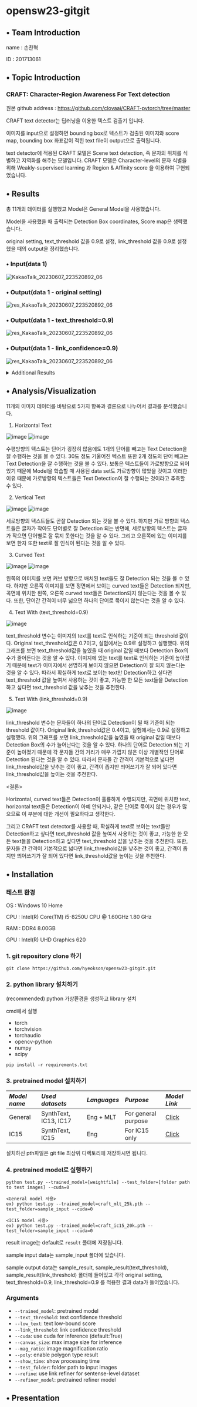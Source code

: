 # opensw23-gitgit

## • Team Introduction

name : 손찬혁
    
ID : 201713061
   
## • Topic Introduction
### CRAFT: Character-Region Awareness For Text detection
원본 github address : https://github.com/clovaai/CRAFT-pytorch/tree/master

CRAFT text detector는 딥러닝을 이용한 텍스트 검출기 입니다. 

이미지를 input으로 설정하면 bounding box로 텍스트가 검출된 이미지와 score map, bounding box 좌표값이 적힌 text file이 output으로 출력됩니다. 

text detector에 적용된 CRAFT 모델은 Scene text detection, 즉 문자의 위치를 식별하고 지역화를 해주는 모델입니다. CRAFT 모델은 Character-level의 문자 식별을 위해 Weakly-supervised learning 과 Region & Affinity score 을 이용하여 구현되었습니다. 
    
## • Results

총 11개의 데이터를 실행했고 Model은 General Model을 사용했습니다.

Model을 사용했을 때 출력되는 Detection Box coordinates, Score map은 생략했습니다.

original setting, text_threshold 값을 0.9로 설정, link_threshold 값을 0.9로 설정했을 때의 output을 정리했습니다.

### • Input(data 1)

![KakaoTalk_20230607_223520892_06](https://github.com/hyeokson/opensw23-gitgit/assets/127181634/9818d2c2-49b7-4652-8821-c30ec59fe480)

### • Output(data 1 - original setting)

![res_KakaoTalk_20230607_223520892_06](https://github.com/hyeokson/opensw23-gitgit/assets/127181634/1a2cb6c6-07a5-4e04-be45-c7de9e83dd84)

### • Output(data 1 - text_threshold=0.9)

![res_KakaoTalk_20230607_223520892_06](https://github.com/hyeokson/opensw23-gitgit/assets/127181634/f4ff409c-77dd-4fa5-8df8-cc7812657a3e)

### • Output(data 1 - link_confidence=0.9)

![res_KakaoTalk_20230607_223520892_06](https://github.com/hyeokson/opensw23-gitgit/assets/127181634/804ec884-3452-422a-b52e-886dd706372f)

<details markdown="1">
<summary>Additional Results</summary>

### • Input(data 2)

![KakaoTalk_20230608_062945799_02](https://github.com/hyeokson/opensw23-gitgit/assets/127181634/80b62acc-1a97-40e5-8401-b6cf2910b96f)

### • Output(data 2 - original setting)

![res_KakaoTalk_20230608_062945799_02](https://github.com/hyeokson/opensw23-gitgit/assets/127181634/323ba9a2-96f5-471b-8af0-cdb554bd6085)

### • Output(data 2 - text_threshold=0.9)

![res_KakaoTalk_20230608_062945799_02](https://github.com/hyeokson/opensw23-gitgit/assets/127181634/bf1a4093-154e-4e21-8179-95eacfa410a3)

### • Output(data 2 - link_confidence=0.9)

![res_KakaoTalk_20230608_062945799_02](https://github.com/hyeokson/opensw23-gitgit/assets/127181634/662cc11d-389c-486f-bdbb-15785c5f2440)

### • Input(data 3)

![KakaoTalk_20230607_223520892_02](https://github.com/hyeokson/opensw23-gitgit/assets/127181634/545fde7e-9d5d-460c-b24e-12158fd0cdf1)

### • Output(data 3 - original setting)

![res_KakaoTalk_20230607_223520892_02](https://github.com/hyeokson/opensw23-gitgit/assets/127181634/babc0671-97be-42b6-9b62-f81527164dce)

### • Output(data 3 - text_threshold=0.9)

![res_KakaoTalk_20230607_223520892_02](https://github.com/hyeokson/opensw23-gitgit/assets/127181634/2562e462-3aab-4a61-8bc4-72043d3924d8)

### • Output(data 3 - link_confidence=0.9)

![res_KakaoTalk_20230607_223520892_02](https://github.com/hyeokson/opensw23-gitgit/assets/127181634/b2242be0-86d7-41f1-afb1-2a2660fbe626)

### • Input(data 4)

![KakaoTalk_20230608_062945799](https://github.com/hyeokson/opensw23-gitgit/assets/127181634/b03d6556-144e-4d9f-bd3c-31a0b074b1c9)

### • Output(data 4 - original setting)

![res_KakaoTalk_20230608_062945799](https://github.com/hyeokson/opensw23-gitgit/assets/127181634/0e3b396a-c31d-4747-94a4-74b372dd595d)

### • Output(data 4 - text_threshold=0.9)

![res_KakaoTalk_20230608_062945799](https://github.com/hyeokson/opensw23-gitgit/assets/127181634/059ed9bc-6f6c-4a1c-b736-a7241825a8e8)

### • Output(data 4 - link_confidence=0.9)

![res_KakaoTalk_20230608_062945799](https://github.com/hyeokson/opensw23-gitgit/assets/127181634/175a4a84-9c49-4030-8f41-3519bbdfb486)

### • Input(data 5)

![KakaoTalk_20230608_062945799_01](https://github.com/hyeokson/opensw23-gitgit/assets/127181634/f3f5ec50-5ca2-4615-964b-fb202c836d49)

### • Output(data 5 - original setting)

![res_KakaoTalk_20230608_062945799_01](https://github.com/hyeokson/opensw23-gitgit/assets/127181634/2362af6f-4640-4055-8ec1-aaadb01b426c)

### • Output(data 5 - text_threshold=0.9)

![res_KakaoTalk_20230608_062945799_01](https://github.com/hyeokson/opensw23-gitgit/assets/127181634/c270778f-b6c7-4618-bffe-32ab0eb6bfa4)

### • Output(data 5 - link_confidence=0.9)

![res_KakaoTalk_20230608_062945799_01](https://github.com/hyeokson/opensw23-gitgit/assets/127181634/ecb3701d-077d-48a1-bbd0-230471d77bb5)

### • Input(data 6)

![KakaoTalk_20230608_062945799_03](https://github.com/hyeokson/opensw23-gitgit/assets/127181634/98d24ed7-d762-4909-a8ca-98f65e0872e3)

### • Output(data 6 - original setting)

![res_KakaoTalk_20230608_062945799_03](https://github.com/hyeokson/opensw23-gitgit/assets/127181634/5b5efa14-6140-448a-98a4-d91e1d98aca9)

### • Output(data 6 - text_threshold=0.9)

![res_KakaoTalk_20230608_062945799_03](https://github.com/hyeokson/opensw23-gitgit/assets/127181634/c160669d-fed4-4074-bfc0-94749004d369)

### • Output(data 6 - link_confidence=0.9)

![res_KakaoTalk_20230608_062945799_03](https://github.com/hyeokson/opensw23-gitgit/assets/127181634/e4dec316-5aee-46ae-895c-2dd01f1fad1a)

### • Input(data 7)

![KakaoTalk_20230608_062945799_04](https://github.com/hyeokson/opensw23-gitgit/assets/127181634/37780883-375c-4881-9425-0576f8cd2c70)

### • Output(data 7 - original setting)

![res_KakaoTalk_20230608_062945799_04](https://github.com/hyeokson/opensw23-gitgit/assets/127181634/874cf637-1c6d-4da8-ab0f-e6319e873bde)

### • Output(data 7 - text_threshold=0.9)

![res_KakaoTalk_20230608_062945799_04](https://github.com/hyeokson/opensw23-gitgit/assets/127181634/41e43edd-2364-47a0-81c8-70183d79add9)

### • Output(data 7 - link_confidence=0.9)

![res_KakaoTalk_20230608_062945799_04](https://github.com/hyeokson/opensw23-gitgit/assets/127181634/a14de76e-1d82-4cb2-b650-6fae7883db71)

### • Input(data 8)

![KakaoTalk_20230608_062945799_05](https://github.com/hyeokson/opensw23-gitgit/assets/127181634/80a7be66-bc57-409f-81db-0f8bd51886aa)

### • Output(data 8 - original setting)

![res_KakaoTalk_20230608_062945799_05](https://github.com/hyeokson/opensw23-gitgit/assets/127181634/59904e45-ed80-4a14-af87-d98d90d742c3)

### • Output(data 8 - text_threshold=0.9)

![res_KakaoTalk_20230608_062945799_05](https://github.com/hyeokson/opensw23-gitgit/assets/127181634/b9323ac1-2580-4850-847d-8ea69c661af4)

### • Output(data 8 - link_confidence=0.9)

![res_KakaoTalk_20230608_062945799_05](https://github.com/hyeokson/opensw23-gitgit/assets/127181634/6c32a628-7cef-4a56-bfa9-0d36f436129c)

### • Input(data 9)

![KakaoTalk_20230608_062945799_06](https://github.com/hyeokson/opensw23-gitgit/assets/127181634/cc3b8618-6d70-4e22-ad0b-f5cca77dfac4)

### • Output(data 9 - original setting)

![res_KakaoTalk_20230608_062945799_06](https://github.com/hyeokson/opensw23-gitgit/assets/127181634/838be92d-b66c-44b4-a0a4-593af040aa2d)

### • Output(data 9 - text_threshold=0.9)

![res_KakaoTalk_20230608_062945799_06](https://github.com/hyeokson/opensw23-gitgit/assets/127181634/5cf0f366-611b-43e4-8e8f-82467b0e6c94)

### • Output(data 9 - link_confidence=0.9)

![res_KakaoTalk_20230608_062945799_06](https://github.com/hyeokson/opensw23-gitgit/assets/127181634/3353aa62-63d5-45ff-8e3e-7cd0fba95dd9)

### • Input(data 10)

![KakaoTalk_20230608_062945799_07](https://github.com/hyeokson/opensw23-gitgit/assets/127181634/cb42304d-de4d-4417-b47d-b04b23745a2d)

### • Output(data 10 - original setting)

![res_KakaoTalk_20230608_062945799_07](https://github.com/hyeokson/opensw23-gitgit/assets/127181634/ff10df63-43bf-4945-9ca9-648fe501505a)

### • Output(data 10 - text_threshold=0.9)

![res_KakaoTalk_20230608_062945799_07](https://github.com/hyeokson/opensw23-gitgit/assets/127181634/561553e3-5039-4cb2-9211-4e150357fa31)

### • Output(data 10 - link_confidence=0.9)

![res_KakaoTalk_20230608_062945799_07](https://github.com/hyeokson/opensw23-gitgit/assets/127181634/ff15b894-91f1-4817-9a84-08c55c507da9)

### • Input(data 11)

![KakaoTalk_20230608_063256526](https://github.com/hyeokson/opensw23-gitgit/assets/127181634/ef3fadc4-0638-47ef-8bdc-6529ce11794d)

### • Output(data 11 - original setting)

![res_KakaoTalk_20230608_063256526](https://github.com/hyeokson/opensw23-gitgit/assets/127181634/06e67aca-87e3-49be-a665-6e431c7a12ff)

### • Output(data 11 - text_threshold=0.9)

![res_KakaoTalk_20230608_063256526](https://github.com/hyeokson/opensw23-gitgit/assets/127181634/4e6d1b18-7463-4256-a157-a027ce277282)

### • Output(data 11 - link_confidence=0.9)

![res_KakaoTalk_20230608_063256526](https://github.com/hyeokson/opensw23-gitgit/assets/127181634/138153d1-fa76-428f-8044-adf9dc29166a)

</details>

## • Analysis/Visualization

11개의 이미지 데이터를 바탕으로 5가지 항목과 결론으로 나누어서 결과를 분석했습니다.

1. Horizontal Text

![image](https://github.com/hyeokson/opensw23-gitgit/assets/127181634/72976867-0df3-422d-ae94-d643eabdf4f8)
![image](https://github.com/hyeokson/opensw23-gitgit/assets/127181634/15dbf48e-f48d-4d80-b9e2-42274cbe1960)

수평방향의 텍스트는 단어가 굉장히 많음에도 1개의 단어를 빼고는 Text Detection을 잘 수행하는 것을 볼 수 있다. 30도 정도 기울어진 텍스트 또한 2개 정도의 단어 빼고는 Text Detection을 잘 수행하는 것을 볼 수 있다. 보통은 텍스트들이 가로방향으로 되어 있기 때문에 Model을 학습할 때 사용된 data set도 가로방향이 많았을 것이고 이러한 이유 때문에 가로방향의 텍스트들은 Text Detection이 잘 수행되는 것이라고 추측할 수 있다.

2. Vertical Text

![image](https://github.com/hyeokson/opensw23-gitgit/assets/127181634/fa6bd7b0-76f3-4bad-8c78-bb7162f107ec)
![image](https://github.com/hyeokson/opensw23-gitgit/assets/127181634/c4d13d2e-b8c4-4a50-a43e-329b7261b7d0)


세로방향의 텍스트들도 곧잘 Detection 되는 것을 볼 수 있다. 하지만 가로 방향의 텍스트들은 글자가 작아도 단어별로 잘 Detection 되는 반면에, 세로방향의 텍스트는 글자가 작으면 단어별로 잘 묶지 못한다는 것을 알 수 있다. 그리고 오른쪽에 있는 이미지를 보면 한자 또한 text로 잘 인식이 된다는 것을 알 수 있다.

3. Curved Text

![image](https://github.com/hyeokson/opensw23-gitgit/assets/127181634/31132e29-cde0-4253-b558-5ed69d754dcf)
![image](https://github.com/hyeokson/opensw23-gitgit/assets/127181634/93d8f86f-5c29-43ad-95b4-e65f5e321a8b)


왼쪽의 이미지를 보면 커브 방향으로 배치된 text들도 잘 Detection 되는 것을 볼 수 있다. 하지만 오른쪽 이미지를 보면 정면에서 보이는 curved text들은 Detection 되지만, 곡면에 위치한 왼쪽, 오른쪽 curved text들은 Detection되지 않는다는 것을 볼 수 있다. 또한, 단어간 간격이 너무 넓으면 하나의 단어로 묶이지 않는다는 것을 알 수 있다.

4. Text With (text_threshold=0.9) 

![image](https://github.com/hyeokson/opensw23-gitgit/assets/127181634/2239240c-b733-452e-a78d-d0ac0b5c8a40)

text_threshold 변수는 이미지의 text를 text로 인식하는 기준이 되는 threshold 값이다. Original text_threshold값은 0.7이고, 실험에서는 0.9로 설정하고 실행했다. 위의 그래프를 보면 text_threshold값을 높였을 때 original 값일 때보다 Detection Box의 수가 줄어든다는 것을 알 수 있다. 이미지에 있는 text를 text로 인식하는 기준이 높아졌기 때문에 text가 이미지에서 선명하게 보이지 않으면 Detection이 잘 되지 않는다는 것을 알 수 있다. 따라서 확실하게 text로 보이는 text만 Detection하고 싶다면 text_threshold 값을 높여서 사용하는 것이 좋고, 가능한 한 모든 text들을 Detection하고 싶다면 text_threshold 값을 낮추는 것을 추천한다. 

5. Text With (link_threshold=0.9)

![image](https://github.com/hyeokson/opensw23-gitgit/assets/127181634/733832c1-faa5-4885-ae49-e79e10796139)

link_threshold 변수는 문자들이 하나의 단어로 Detection이 될 때 기준이 되는 threshold 값이다. Original link_threshold값은 0.4이고, 실험에서는 0.9로 설정하고 실행했다. 위의 그래프를 보면 link_threshold값을 높였을 때 original 값일 때보다 Detection Box의 수가 늘어난다는 것을 알 수 있다. 하나의 단어로 Detection 되는 기준이 높아졌기 때문에 각 문자들 간의 거리가 매우 가깝지 않은 이상 개별적인 단어로 Detection 된다는 것을 알 수 있다. 따라서 문자들 간 간격이 기본적으로 넓다면 link_threshold값을 낮추는 것이 좋고, 간격이 좁지만 띄어쓰기가 잘 되어 있다면 link_threshold값을 높이는 것을 추천한다.

<결론>

Horizontal, curved text들은 Detection이 훌륭하게 수행되지만, 곡면에 위치한 text, horizontal text들은 Detection이 아예 안되거나, 같은 단어로 묶이지 않는 경우가 많으므로 이 부분에 대한 개선이 필요하다고 생각한다. 

그리고 CRAFT text detector를 사용할 때, 확실하게 text로 보이는 text들만 Detection하고 싶다면 text_threshold 값을 높여서 사용하는 것이 좋고, 가능한 한 모든 text들을 Detection하고 싶다면 text_threshold 값을 낮추는 것을 추천한다. 또한, 문자들 간 간격이 기본적으로 넓다면 link_threshold값을 낮추는 것이 좋고, 간격이 좁지만 띄어쓰기가 잘 되어 있다면 link_threshold값을 높이는 것을 추천한다.


## • Installation

### 테스트 환경
OS : Windows 10 Home

CPU : Intel(R) Core(TM) i5-8250U CPU @ 1.60GHz   1.80 GHz

RAM : DDR4 8.00GB

GPU : Intel(R) UHD Graphics 620
    
### 1. git repository clone 하기
```
git clone https://github.com/hyeokson/opensw23-gitgit.git
```
### 2. python library 설치하기
(recommended) python 가상환경을 생성하고 library 설치

cmd에서 실행

- torch
- torchvision
- torchaudio
- opencv-python
- numpy
- scipy 
```
pip install -r requirements.txt
```
### 3. pretrained model 설치하기
*Model name* | *Used datasets* | *Languages* | *Purpose* | *Model Link* |
 | :--- | :--- | :--- | :--- | :--- |
General | SynthText, IC13, IC17 | Eng + MLT | For general purpose | [Click](https://drive.google.com/open?id=1Jk4eGD7crsqCCg9C9VjCLkMN3ze8kutZ)
IC15 | SynthText, IC15 | Eng | For IC15 only | [Click](https://drive.google.com/open?id=1i2R7UIUqmkUtF0jv_3MXTqmQ_9wuAnLf)

설치하신 pth파일은 git file 최상위 디렉토리에 저장하시면 됩니다.

### 4. pretrained model로 실행하기
```
python test.py --trained_model=[weightfile] --test_folder=[folder path to test images] --cuda=0

<General model 사용>
ex) python test.py --trained_model=craft_mlt_25k.pth --test_folder=sample_input --cuda=0

<IC15 model 사용>
ex) python test.py --trained_model=craft_ic15_20k.pth --test_folder=sample_input --cuda=0
```
result image는 default로 `result` 폴더에 저장됩니다.

sample input data는 sample_input 폴더에 있습니다.

sample output data는 sample_result, sample_result(text_threshold), sample_result(link_threshold) 폴더에 들어있고 각각 original setting, text_threshold=0.9, link_threshold=0.9 를 적용한 결과 data가 들어있습니다.
### Arguments
* `--trained_model`: pretrained model
* `--text_threshold`: text confidence threshold
* `--low_text`: text low-bound score
* `--link_threshold`: link confidence threshold
* `--cuda`: use cuda for inference (default:True)
* `--canvas_size`: max image size for inference
* `--mag_ratio`: image magnification ratio
* `--poly`: enable polygon type result
* `--show_time`: show processing time
* `--test_folder`: folder path to input images
* `--refine`: use link refiner for sentense-level dataset
* `--refiner_model`: pretrained refiner model

## • Presentation
   
